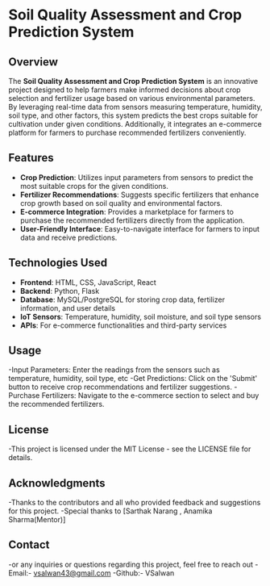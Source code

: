 # Soil Quality Assessment and Crop Prediction System

## Overview

The **Soil Quality Assessment and Crop Prediction System** is an innovative project designed to help farmers make informed decisions about crop selection and fertilizer usage based on various environmental parameters. By leveraging real-time data from sensors measuring temperature, humidity, soil type, and other factors, this system predicts the best crops suitable for cultivation under given conditions. Additionally, it integrates an e-commerce platform for farmers to purchase recommended fertilizers conveniently.

## Features

- **Crop Prediction**: Utilizes input parameters from sensors to predict the most suitable crops for the given conditions.
- **Fertilizer Recommendations**: Suggests specific fertilizers that enhance crop growth based on soil quality and environmental factors.
- **E-commerce Integration**: Provides a marketplace for farmers to purchase the recommended fertilizers directly from the application.
- **User-Friendly Interface**: Easy-to-navigate interface for farmers to input data and receive predictions.

## Technologies Used

- **Frontend**: HTML, CSS, JavaScript, React
- **Backend**: Python, Flask
- **Database**: MySQL/PostgreSQL for storing crop data, fertilizer information, and user details
- **IoT Sensors**: Temperature, humidity, soil moisture, and soil type sensors
- **APIs**: For e-commerce functionalities and third-party services


## Usage
-Input Parameters: Enter the readings from the sensors such as temperature, humidity, soil type, etc
-Get Predictions: Click on the 'Submit' button to receive crop recommendations and fertilizer suggestions.
-Purchase Fertilizers: Navigate to the e-commerce section to select and buy the recommended fertilizers.

## License
-This project is licensed under the MIT License - see the LICENSE file for details.

## Acknowledgments
-Thanks to the contributors and all who provided feedback and suggestions for this project.
-Special thanks to [Sarthak Narang , Anamika Sharma(Mentor)]

## Contact
-or any inquiries or questions regarding this project, feel free to reach out
-Email:- vsalwan43@gmail.com
-Github:- VSalwan


